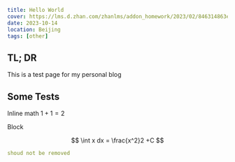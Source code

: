 ```yaml
title: Hello World
cover: https://lms.d.zhan.com/zhanlms/addon_homework/2023/02/846314863eaf7ae27fe2/kvblurred.png
date: 2023-10-14
location: Beijing
tags: [other]
```

## TL; DR

This is a test page for my personal blog

## Some Tests

Inline math $1+1=2$

Block

$$
\int x dx = \frac{x^2}2 +C
$$

```yaml
shoud not be removed
```
